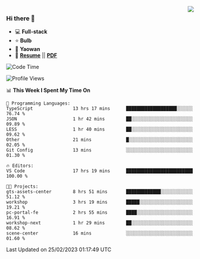 <img align="right" src="https://github-readme-stats.vercel.app/api?username=LolipopJ&show_icons=true&count_private=true&hide_title=true&include_all_commits=true&theme=vue">

### Hi there 👋

- :computer: **Full-stack**
- :star: **Bulb**
- :pill: **Yaowan**
- :milky_way: [**Resume**](https://lolipopj.github.io/resume/) || [**PDF**](https://cdn.jsdelivr.net/gh/lolipopj/resume/export/resume-en.pdf)

<!--START_SECTION:waka-->
![Code Time](http://img.shields.io/badge/Code%20Time-991%20hrs%2023%20mins-blue)

![Profile Views](http://img.shields.io/badge/Profile%20Views-9-blue)

📊 **This Week I Spent My Time On** 

```text
💬 Programming Languages: 
TypeScript               13 hrs 17 mins      ███████████████████░░░░░░   76.74 % 
JSON                     1 hr 42 mins        ██░░░░░░░░░░░░░░░░░░░░░░░   09.89 % 
LESS                     1 hr 40 mins        ██░░░░░░░░░░░░░░░░░░░░░░░   09.62 % 
Other                    21 mins             █░░░░░░░░░░░░░░░░░░░░░░░░   02.05 % 
Git Config               13 mins             ░░░░░░░░░░░░░░░░░░░░░░░░░   01.30 % 

🔥 Editors: 
VS Code                  17 hrs 19 mins      █████████████████████████   100.00 % 

🐱‍💻 Projects: 
gts-assets-center        8 hrs 51 mins       █████████████░░░░░░░░░░░░   51.12 % 
workshop                 3 hrs 19 mins       █████░░░░░░░░░░░░░░░░░░░░   19.21 % 
pc-portal-fe             2 hrs 55 mins       ████░░░░░░░░░░░░░░░░░░░░░   16.91 % 
workshop-next            1 hr 29 mins        ██░░░░░░░░░░░░░░░░░░░░░░░   08.62 % 
scene-center             16 mins             ░░░░░░░░░░░░░░░░░░░░░░░░░   01.60 % 
```


 Last Updated on 25/02/2023 01:17:49 UTC
<!--END_SECTION:waka-->

